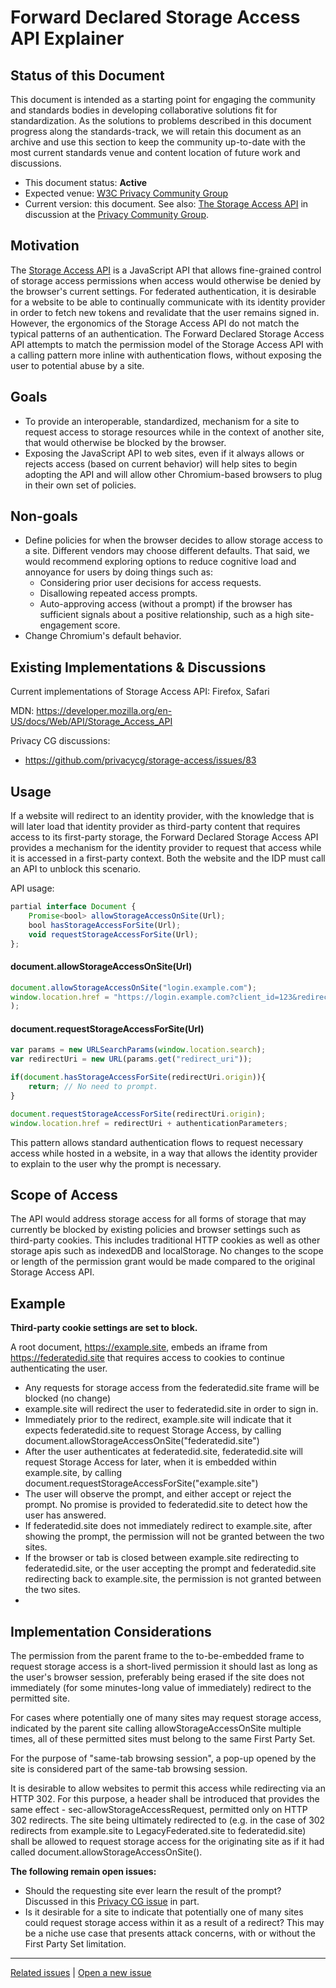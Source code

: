 # Forward Declared Storage Access API Explainer

## Status of this Document
This document is intended as a starting point for engaging the community and standards bodies in developing collaborative solutions fit for standardization. As the solutions to problems described in this document progress along the standards-track, we will retain this document as an archive and use this section to keep the community up-to-date with the most current standards venue and content location of future work and discussions.
* This document status: **Active**
* Expected venue: [W3C Privacy Community Group](https://privacycg.github.io/)
* Current version: this document. See also: [The Storage Access API](https://github.com/privacycg/storage-access/) in discussion at the [Privacy Community Group](https://privacycg.github.io/).

## Motivation
The [Storage Access API](../main/StorageAccessAPI/explainer.md) is a JavaScript API that allows fine-grained control of storage access permissions when access would otherwise be denied by the browser's current settings.  For federated authentication, it is desirable for a website to be able to continually communicate with its identity provider in order to fetch new tokens and revalidate that the user remains signed in. However, the ergonomics of the Storage Access API do not match the typical patterns of an authentication.  The Forward Declared Storage Access API attempts to match the permission model of the Storage Access API with a calling pattern more inline with authentication flows, without exposing the user to potential abuse by a site. 

## Goals
- To provide an interoperable, standardized, mechanism for a site to request access to storage resources while in the context of another site, that would otherwise be blocked by the browser.
- Exposing the JavaScript API to web sites, even if it always allows or rejects access (based on current behavior) will help sites to begin adopting the API and will allow other Chromium-based browsers to plug in their own set of policies.

## Non-goals
- Define policies for when the browser decides to allow storage access to a site. Different vendors may choose different defaults. That said, we would recommend exploring options to reduce cognitive load and annoyance for users by doing things such as:
    - Considering prior user decisions for access requests.
    - Disallowing repeated access prompts.
    - Auto-approving access (without a prompt) if the browser has sufficient signals about a positive relationship, such as a high site-engagement score.
- Change Chromium's default behavior.

## Existing Implementations & Discussions
Current implementations of Storage Access API: Firefox, Safari

MDN: https://developer.mozilla.org/en-US/docs/Web/API/Storage_Access_API

Privacy CG discussions:
- https://github.com/privacycg/storage-access/issues/83

## Usage
If a website will redirect to an identity provider, with the knowledge that is will later load that identity provider as third-party content that requires access to its first-party storage, the Forward Declared Storage Access API provides a mechanism for the identity provider to request that access while it is accessed in a first-party context. Both the website and the IDP must call an API to unblock this scenario. 

API usage:
```js
partial interface Document {
    Promise<bool> allowStorageAccessOnSite(Url);
    bool hasStorageAccessForSite(Url);
    void requestStorageAccessForSite(Url);
};
```

#### document.allowStorageAccessOnSite(Url)
```js
document.allowStorageAccessOnSite("login.example.com");
window.location.href = "https://login.example.com?client_id=123&redirect_uri=https://site.example2.com/callback...";
);
```

#### document.requestStorageAccessForSite(Url)
```js
var params = new URLSearchParams(window.location.search);
var redirectUri = new URL(params.get("redirect_uri"));

if(document.hasStorageAccessForSite(redirectUri.origin)){
    return; // No need to prompt.
}

document.requestStorageAccessForSite(redirectUri.origin);
window.location.href = redirectUri + authenticationParameters; 

```

This pattern allows standard authentication flows to request necessary access while hosted in a website, in a way that allows the identity provider to explain to the user why the prompt is necessary. 

## Scope of Access
The API would address storage access for all forms of storage that may currently be blocked by existing policies and browser settings such as third-party cookies. This includes traditional HTTP cookies as well as other storage apis such as indexedDB and localStorage.  No changes to the scope or length of the permission grant would be made compared to the original Storage Access API.  

## Example
**Third-party cookie settings are set to block.**

A root document, https://example.site, embeds an iframe from https://federatedid.site that requires access to cookies to continue authenticating the user.
- Any requests for storage access from the federatedid.site frame will be blocked (no change)
- example.site will redirect the user to federatedid.site in order to sign in. 
- Immediately prior to the redirect, example.site will indicate that it expects federatedid.site to request Storage Access, by calling document.allowStorageAccessOnSite("federatedid.site")
- After the user authenticates at federatedid.site, federatedid.site will request Storage Access for later, when it is embedded within example.site, by calling document.requestStorageAccessForSite("example.site")
- The user will observe the prompt, and either accept or reject the prompt.  No promise is provided to federatedid.site to detect how the user has answered. 
- If federatedid.site does not immediately redirect to example.site, after showing the prompt, the permission will not be granted between the two sites. 
- If the browser or tab is closed between example.site redirecting to federatedid.site, or the user accepting the prompt and federatedid.site redirecting back to example.site, the permission is not granted between the two sites. 
- 

## Implementation Considerations

The permission from the parent frame to the to-be-embedded frame to request storage access is a short-lived permission it should last as long as the user's browser session, preferably being erased if the site does not immediately (for some minutes-long value of immediately) redirect to the permitted site. 

For cases where potentially one of many sites may request storage access, indicated by the parent site calling allowStorageAccessOnSite multiple times, all of these permitted sites must belong to the same First Party Set. 

For the purpose of "same-tab browsing session", a pop-up opened by the site is considered part of the same-tab browsing session. 

It is desirable to allow websites to permit this access while redirecting via an HTTP 302.  For this purpose, a header shall be introduced that provides the same effect - sec-allowStorageAccessRequest, permitted only on HTTP 302 redirects. The site being ultimately redirected to (e.g. in the case of 302 redirects from example.site to LegacyFederated.site to federatedid.site) shall be allowed to request storage access for the originating site as if it had called document.allowStorageAccessOnSite(). 

**The following remain open issues:**

- Should the requesting site ever learn the result of the prompt? Discussed in this [Privacy CG issue](https://github.com/privacycg/storage-access/issues/60) in part. 
- Is it desirable for a site to indicate that potentially one of many sites could request storage access within it as a result of a redirect? This may be a niche use case that presents attack concerns, with or without the First Party Set limitation. 

---
[Related issues](https://github.com/MicrosoftEdge/MSEdgeExplainers/labels/Forward%20Declared%20Storage%20Access%20API) | [Open a new issue](https://github.com/MicrosoftEdge/MSEdgeExplainers/issues/new?title=%5BForward%20Declared%20Storage%20Access%20API%5D)
